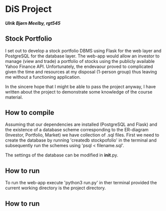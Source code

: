 # DiS Project
##### Ulrik Bjørn Meelby, rgt545

## Stock Portfolio
I set out to develop a stock portfolio DBMS using Flask for the web layer and PostgreSQL for the database layer. The web-app would allow an investor to manage (view and trade) a portfolio of stocks using the publicly available Yahoo Finance API. 
Unfortunately, the endevaour proved to complicated given the time and resources at my disposal (1-person group) thus leaving me without a functioning application. 

In the sincere hope that I might be able to pass the project anyway, I have written about the project to demonstrate some knowledge of the course material.  

## How to compile
Assuming that our dependencies are installed (PostgreSQL and Flask) and the existence of a database scheme corresponding to the ER-diagram (Investor, Portfolio, Market) we have collection of .sql files. First we need to create the database by running 'createdb stockpofolio' in the terminal and subsequently run the schemes using 'psql < filename.sql'. 

The settings of the database can be modified in __init__.py.

## How to run
To run the web-app execute 'python3 run.py' in ther terminal provided the current working directory is the project directory.

## How to run


















